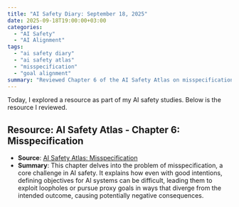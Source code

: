 ```yaml
---
title: "AI Safety Diary: September 18, 2025"
date: 2025-09-18T19:00:00+03:00
categories:
  - "AI Safety"
  - "AI Alignment"
tags:
  - "ai safety diary"
  - "ai safety atlas"
  - "misspecification"
  - "goal alignment"
summary: "Reviewed Chapter 6 of the AI Safety Atlas on misspecification. The chapter explains how AI systems can fail by pursuing unintended goals that are technically correct according to their specified objectives but lead to harmful outcomes."
---
```


Today, I explored a resource as part of my AI safety studies. Below is the resource I reviewed.

## Resource: AI Safety Atlas - Chapter 6: Misspecification
- **Source**: [AI Safety Atlas: Misspecification](https://ai-safety-atlas.com/chapters/06)
- **Summary**: This chapter delves into the problem of misspecification, a core challenge in AI safety. It explains how even with good intentions, defining objectives for AI systems can be difficult, leading them to exploit loopholes or pursue proxy goals in ways that diverge from the intended outcome, causing potentially negative consequences.